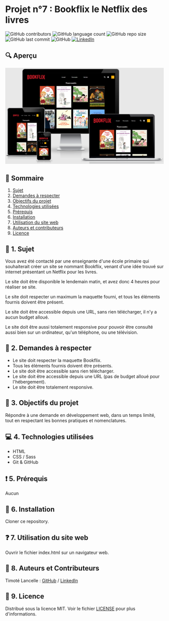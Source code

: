 # Projet n°7 : Bookflix le Netflix des livres

![GitHub contributors](https://img.shields.io/github/contributors/LancelleTimote/Projet-n-7-Bookflix-le-Netflix-des-livres?color=green&style=for-the-badge)
![GitHub language count](https://img.shields.io/github/languages/count/LancelleTimote/Projet-n-7-Bookflix-le-Netflix-des-livres?style=for-the-badge)
![GitHub repo size](https://img.shields.io/github/repo-size/LancelleTimote/Projet-n-7-Bookflix-le-Netflix-des-livres?style=for-the-badge)
![GitHub last commit](https://img.shields.io/github/last-commit/LancelleTimote/Projet-n-7-Bookflix-le-Netflix-des-livres?style=for-the-badge)
![GitHub](https://img.shields.io/github/license/LancelleTimote/Projet-n-7-Bookflix-le-Netflix-des-livres?style=for-the-badge)
[![LinkedIn](https://img.shields.io/badge/LinkedIn-0077B5?style=for-the-badge&logo=linkedin&logoColor=white)](https://www.linkedin.com/in/timote-lancelle-devweb/)

## :mag: Aperçu

![Aperçu du site web](visuel_projet/visuel_projet.png)

## :bookmark_tabs: Sommaire
<ol>
    <li><a href="#sujet">Sujet</a></li>
    <li><a href="#demandes_respecter">Demandes à respecter</a></li>
    <li><a href="#objectifs_projet">Objectifs du projet</a></li>
    <li><a href="#technologies_utilisees">Technologies utilisées</a></li>
    <li><a href="#prerequis">Prérequis</a></li>
    <li><a href="#installation">Installation</a></li>
    <li><a href="#utilisation_siteweb">Utilisation du site web</a></li>
    <li><a href="#auteurs_contributeurs">Auteurs et contributeurs</a></li>
    <li><a href="#licence">Licence</a></li>
</ol>

## :page_facing_up: 1. Sujet <a name = "sujet"></a>

Vous avez été contacté par une enseignante d'une école primaire qui souhaiterait créer un site se nommant Bookflix, venant d'une idée trouvé sur internet présentant un Netflix pour les livres.

Le site doit être disponible le lendemain matin, et avez donc 4 heures pour réaliser se site.

Le site doit respecter un maximum la maquette fourni, et tous les éléments fournis doivent être présent.

Le site doit être accessible depuis une URL, sans rien télécharger, il n'y a aucun budget alloué.

Le site doit être aussi totalement responsive pour pouvoir être consulté aussi bien sur un ordinateur, qu'un téléphone, ou une télévision.

## :memo: 2. Demandes à respecter <a name = "demandes_respecter"></a>

* Le site doit respecter la maquette Bookflix.
* Tous les éléments fournis doivent être présents.
* Le site doit être accessible sans rien télécharger.
* Le site doit être accessible depuis une URL (pas de budget alloué pour l'hébergement).
* Le site doit être totalement responsive.

## :checkered_flag: 3. Objectifs du projet <a name = "objectifs_projet"></a>

Répondre à une demande en développement web, dans un temps limité, tout en respectant les bonnes pratiques et nomenclatures.

## :computer: 4. Technologies utilisées <a name = "technologies_utilisees"></a>

* HTML
* CSS / Sass
* Git & GitHub

## :exclamation: 5. Prérequis <a name = "prerequis"></a>

Aucun

## :wrench: 6. Installation <a name = "installation"></a>

Cloner ce repository.

## :question: 7. Utilisation du site web <a name = "utilisation_siteweb"></a>

Ouvrir le fichier index.html sur un navigateur web.

## :beers: 8. Auteurs et Contributeurs <a name = "auteurs_contributeurs"></a>

Timoté Lancelle : [GitHub](https://github.com/LancelleTimote) / [LinkedIn](https://www.linkedin.com/in/timote-lancelle-devweb/)

## :page_with_curl: 9. Licence <a name = "licence"></a>

Distribué sous la licence MIT. Voir le fichier [LICENSE](LICENSE) pour plus d'informations.